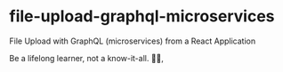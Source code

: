 # file-upload-graphql-microservices

File Upload with GraphQL (microservices) from a React Application

<!-- INSPIRATIONAL_QUOTE_START -->
Be a lifelong learner, not a know-it-all.
🧑‍💻,
<!-- INSPIRATIONAL_QUOTE_END -->
